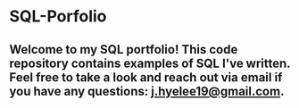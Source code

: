 # SQL-Porfolio

## Welcome to my SQL portfolio! This code repository contains examples of SQL I've written. Feel free to take a look and reach out via email if you have any questions: j.hyelee19@gmail.com. 
